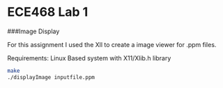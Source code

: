 # ECE468 Lab 1

###Image Display

For this assignment I used the Xll to create a image viewer for .ppm files.

Requirements: Linux Based system with X11/Xlib.h library

```bash
make
./displayImage inputfile.ppm
```